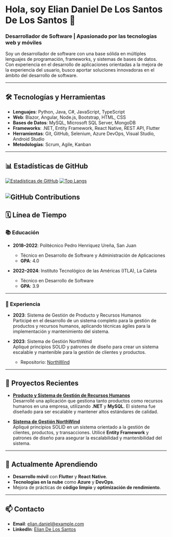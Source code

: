 # Hola, soy Elian Daniel De Los Santos De Los Santos 👋

### Desarrollador de Software | Apasionado por las tecnologías web y móviles

Soy un desarrollador de software con una base sólida en múltiples lenguajes de programación, frameworks, y sistemas de bases de datos. Con experiencia en el desarrollo de aplicaciones orientadas a la mejora de la experiencia del usuario, busco aportar soluciones innovadoras en el ámbito del desarrollo de software.

---

## 🛠 Tecnologías y Herramientas

- **Lenguajes**: Python, Java, C#, JavaScript, TypeScript
- **Web**: Blazor, Angular, Node.js, Bootstrap, HTML, CSS
- **Bases de Datos**: MySQL, Microsoft SQL Server, MongoDB
- **Frameworks**: .NET, Entity Framework, React Native, REST API, Flutter
- **Herramientas**: Git, GitHub, Selenium, Azure DevOps, Visual Studio, Android Studio
- **Metodologías**: Scrum, Agile, Kanban

---

## 📊 Estadísticas de GitHub

[![Estadísticas de GitHub](https://github-readme-stats.vercel.app/api?username=Zereft8&show_icons=true&theme=radical)](https://github.com/Zereft8/github-readme-stats)
[![Top Langs](https://github-readme-stats.vercel.app/api/top-langs/?username=Zereft8&layout=compact&theme=radical)](https://github.com/Zereft8/github-readme-stats)

![GitHub Contributions](https://github-readme-streak-stats.herokuapp.com/?user=Zereft8&theme=radical)
---

## 🗓 Línea de Tiempo

### 📚 Educación

- **2018–2022**: Politécnico Pedro Henriquez Ureña, San Juan
  - Técnico en Desarrollo de Software y Administración de Aplicaciones
  - **GPA**: 4.0

- **2022–2024**: Instituto Tecnológico de las Américas (ITLA), La Caleta
  - Técnico en Desarrollo de Software
  - **GPA**: 3.9

---

### 💼 Experiencia

- **2023**: Sistema de Gestión de Producto y Recursos Humanos  
  Participé en el desarrollo de un sistema completo para la gestión de productos y recursos humanos, aplicando técnicas ágiles para la implementación y mantenimiento del sistema.

- **2023**: Sistema de Gestión NorthWind  
  Apliqué principios SOLID y patrones de diseño para crear un sistema escalable y mantenible para la gestión de clientes y productos.  
  - Repositorio: [NorthWind](https://github.com/Zereft8/NorthWind/tree/Elian.Customers)

---

## 🚀 Proyectos Recientes

- **[Producto y Sistema de Gestión de Recursos Humanos](https://github.com/Zereft8/ProyectoFinal)**  
  Desarrollé una aplicación que gestiona tanto productos como recursos humanos en una empresa, utilizando **.NET** y **MySQL**. El sistema fue diseñado para ser escalable y mantener altos estándares de calidad.

- **[Sistema de Gestión NorthWind](https://github.com/Zereft8/NorthWind/tree/Elian.Customers)**  
  Apliqué principios SOLID en un sistema orientado a la gestión de clientes, productos, y transacciones. Utilicé **Entity Framework** y patrones de diseño para asegurar la escalabilidad y mantenibilidad del sistema.

---


## 🌱 Actualmente Aprendiendo

- **Desarrollo móvil** con **Flutter** y **React Native**.
- **Tecnologías en la nube** como **Azure** y **DevOps**.
- Mejora de prácticas de **código limpio** y **optimización de rendimiento**.

---

## 📫 Contacto

- **Email**: elian.daniel@example.com
- **LinkedIn**: [Elian De Los Santos](https://www.linkedin.com/in/elian-daniel)
